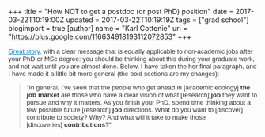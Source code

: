 +++
title = "How NOT to get a postdoc (or post PhD) position"
date = 2017-03-22T10:19:00Z
updated = 2017-03-22T10:19:19Z
tags = ["grad school"]
blogimport = true 
[author]
	name = "Karl Cottenie"
	uri = "https://plus.google.com/116634918193112072853"
+++

<div style="color: #333333; font-family: sans-serif, Arial, Verdana, &quot;Trebuchet MS&quot;; font-size: 13px;"><a data-cke-saved-href="http://ecologybits.com/index.php/2016/12/14/how-not-to-get-a-postdoc-position/" href="http://ecologybits.com/index.php/2016/12/14/how-not-to-get-a-postdoc-position/" style="color: #0782c1;">Great story,</a>&nbsp;with a clear message that is equally applicable to non-academic jobs after your PhD or MSc degree: you should be thinking about this during your graduate work, and not wait until you are almost done. Below, I have taken the her final paragraph, and I have made it a little bit more general (the bold sections are my changes):</div><blockquote class="tr_bq" style="color: #333333; font-family: sans-serif, Arial, Verdana, &quot;Trebuchet MS&quot;; font-size: 13px;">"In general, I’ve seen that the people who get ahead in [academic ecology]&nbsp;<strong>the job market</strong>&nbsp;are those who have a clear vision of what [research]&nbsp;<strong>job</strong>&nbsp;they want to pursue and why it matters. As you finish your PhD, spend time thinking about a few possible future [research]&nbsp;<strong>job</strong>&nbsp;directions. What do you want to [discover] contribute to society? Why? And what will it take to make those [discoveries]&nbsp;<strong>contributions</strong>?"</blockquote>
